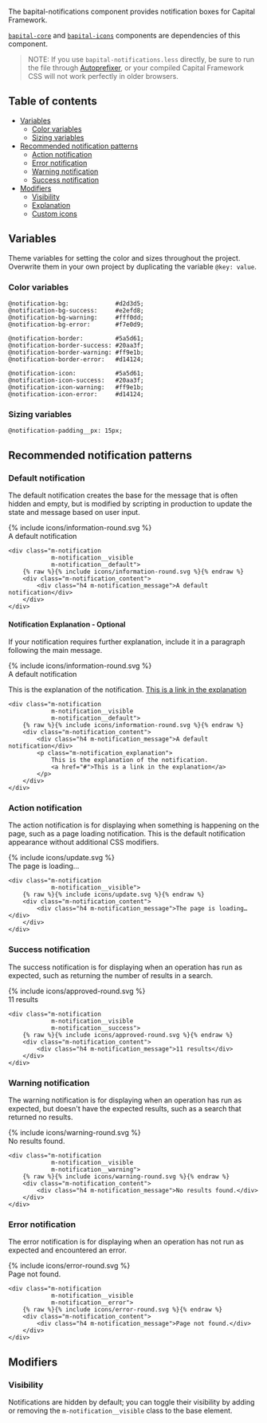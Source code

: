 <!DOCTYPE html>
<html>
<head>
  <meta charset="utf-8">
  <meta http-equiv="X-UA-Compatible" content="IE=edge">
  <title>bapital-notifications</title>
  <link rel="stylesheet" href="bapital-notifications.css">
</head>
<body>

The bapital-notifications component provides notification boxes
for Capital Framework.

[`bapital-core`](../bapital-core) and
[`bapital-icons`](../bapital-icons) components are dependencies of this component.

> NOTE: If you use `bapital-notifications.less` directly,
  be sure to run the file through
  [Autoprefixer](https://github.com/postcss/autoprefixer),
  or your compiled Capital Framework CSS will
  not work perfectly in older browsers.


## Table of contents

- [Variables](#variables)
    - [Color variables](#color-variables)
    - [Sizing variables](#sizing-variables)
- [Recommended notification patterns](#recommended-notification-pattern)
    - [Action notification](#action-notification)
    - [Error notification](#error-notification)
    - [Warning notification](#warning-notification)
    - [Success notification](#success-notification)
- [Modifiers](#recommended-notification-pattern)
    - [Visibility](#visibility)
    - [Explanation](#explanation)
    - [Custom icons](#custom-icons)


## Variables

Theme variables for setting the color and sizes throughout the project.
Overwrite them in your own project by duplicating the variable `@key: value`.

### Color variables

```
@notification-bg:             #d2d3d5;
@notification-bg-success:     #e2efd8;
@notification-bg-warning:     #fff0dd;
@notification-bg-error:       #f7e0d9;

@notification-border:         #5a5d61;
@notification-border-success: #20aa3f;
@notification-border-warning: #ff9e1b;
@notification-border-error:   #d14124;

@notification-icon:           #5a5d61;
@notification-icon-success:   #20aa3f;
@notification-icon-warning:   #ff9e1b;
@notification-icon-error:     #d14124;
```

### Sizing variables

```
@notification-padding__px: 15px;
```

## Recommended notification patterns

### Default notification

The default notification creates the base for the message that is often hidden
and empty, but is modified by scripting in production to update the state and
message based on user input.

<div class="m-notification
            m-notification__visible
            m-notification__default">
    {% include icons/information-round.svg %}
    <div class="m-notification_content">
        <div class="h4 m-notification_message">A default notification</div>
    </div>
</div>

```
<div class="m-notification
            m-notification__visible
            m-notification__default">
    {% raw %}{% include icons/information-round.svg %}{% endraw %}
    <div class="m-notification_content">
        <div class="h4 m-notification_message">A default notification</div>
    </div>
</div>
```

#### Notification Explanation - Optional

If your notification requires further explanation, include it in a paragraph
following the main message.

<div class="m-notification
            m-notification__visible
            m-notification__default">
    {% include icons/information-round.svg %}
    <div class="m-notification_content">
        <div class="h4 m-notification_message">A default notification</div>
        <p class="m-notification_explanation">
            This is the explanation of the notification.
            <a href="#">This is a link in the explanation</a>
        </p>
    </div>
</div>

```
<div class="m-notification
            m-notification__visible
            m-notification__default">
    {% raw %}{% include icons/information-round.svg %}{% endraw %}
    <div class="m-notification_content">
        <div class="h4 m-notification_message">A default notification</div>
        <p class="m-notification_explanation">
            This is the explanation of the notification.
            <a href="#">This is a link in the explanation</a>
        </p>
    </div>
</div>
```

### Action notification

The action notification is for displaying when something
is happening on the page,
such as a page loading notification.
This is the default notification appearance without additional CSS modifiers.

<div class="m-notification
            m-notification__visible">
    {% include icons/update.svg %}
    <div class="m-notification_content">
        <div class="h4 m-notification_message">The page is loading…</div>
    </div>
</div>

```
<div class="m-notification
            m-notification__visible">
    {% raw %}{% include icons/update.svg %}{% endraw %}
    <div class="m-notification_content">
        <div class="h4 m-notification_message">The page is loading…</div>
    </div>
</div>
```

### Success notification

The success notification is for displaying when an operation has run as
expected, such as returning the number of results in a search.

<div class="m-notification
            m-notification__visible
            m-notification__success">
    {% include icons/approved-round.svg %}
    <div class="m-notification_content">
        <div class="h4 m-notification_message">11 results</div>
    </div>
</div>

```
<div class="m-notification
            m-notification__visible
            m-notification__success">
    {% raw %}{% include icons/approved-round.svg %}{% endraw %}
    <div class="m-notification_content">
        <div class="h4 m-notification_message">11 results</div>
    </div>
</div>
```

### Warning notification

The warning notification is for displaying when an operation has run as
expected, but doesn't have the expected results,
such as a search that returned no results.

<div class="m-notification
            m-notification__visible
            m-notification__warning">
    {% include icons/warning-round.svg %}
    <div class="m-notification_content">
        <div class="h4 m-notification_message">No results found.</div>
    </div>
</div>

```
<div class="m-notification
            m-notification__visible
            m-notification__warning">
    {% raw %}{% include icons/warning-round.svg %}{% endraw %}
    <div class="m-notification_content">
        <div class="h4 m-notification_message">No results found.</div>
    </div>
</div>
```

### Error notification

The error notification is for displaying when an operation has not run as
expected and encountered an error.

<div class="m-notification
            m-notification__visible
            m-notification__error">
    {% include icons/error-round.svg %}
    <div class="m-notification_content">
        <div class="h4 m-notification_message">Page not found.</div>
    </div>
</div>

```
<div class="m-notification
            m-notification__visible
            m-notification__error">
    {% raw %}{% include icons/error-round.svg %}{% endraw %}
    <div class="m-notification_content">
        <div class="h4 m-notification_message">Page not found.</div>
    </div>
</div>
```

## Modifiers

### Visibility

Notifications are hidden by default; you can toggle their visibility by adding
or removing the `m-notification__visible` class to the base element.

</body>
</html>
